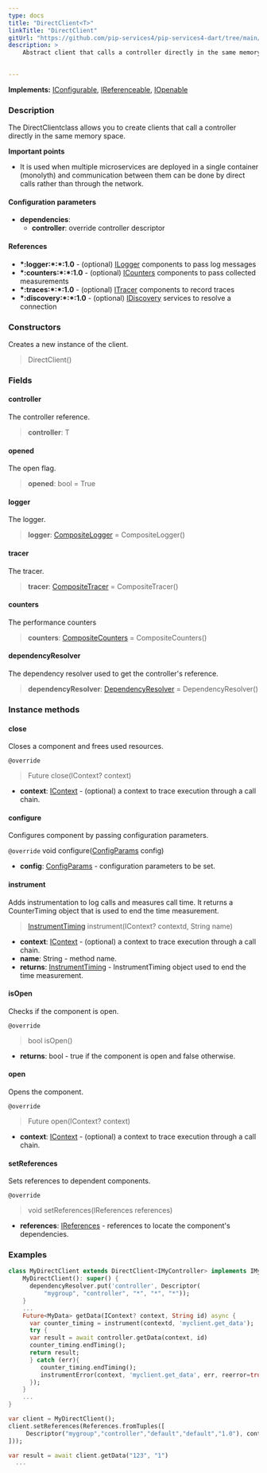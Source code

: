 ```yaml
---
type: docs
title: "DirectClient<T>"
linkTitle: "DirectClient"
gitUrl: "https://github.com/pip-services4/pip-services4-dart/tree/main/pip-services4-rpc-dart"
description: >
    Abstract client that calls a controller directly in the same memory space.

   
---
```


**Implements:** [IConfigurable](../../../components/config/iconfigurable), [IReferenceable](../../../components/refer/ireferenceable), [IOpenable](../../../components/run/iopenable)

### Description

The DirectClientclass allows you to create clients that call a controller directly in the same memory space.

**Important points**

-  It is used when multiple microservices are deployed in a single container (monolyth) and communication between them can be done by direct calls rather than through the network.

#### Configuration parameters

- **dependencies**:
    - **controller**: override controller descriptor

#### References

- **\*:logger:\*:\*:1.0** - (optional) [ILogger](../../../observability/log/ilogger) components to pass log messages
- **\*:counters:\*:\*:1.0** - (optional) [ICounters](../../../observability/count/icounters) components to pass collected measurements
- **\*:traces:\*:\*:1.0** - (optional) [ITracer](../../../observability/trace/itracer) components to record traces
- **\*:discovery:\*:\*:1.0** - (optional) [IDiscovery](../../../config/connect/idiscovery) services to resolve a connection

### Constructors

Creates a new instance of the client.
> DirectClient()

### Fields

<span class="hide-title-link">

#### controller
The controller reference.
> **controller**: T

#### opened
The open flag.
> **opened**: bool = True

#### logger
The logger.
> **logger**: [CompositeLogger](../../../observability/log/composite_logger) = CompositeLogger()

#### tracer
The tracer.
> **tracer**: [CompositeTracer](../../../observability/trace/composite_tracer) = CompositeTracer()

#### counters
The performance counters
> **counters**: [CompositeCounters](../../../observability/count/composite_counters) = CompositeCounters()

#### dependencyResolver
The dependency resolver used to get the controller's reference.
> **dependencyResolver**: [DependencyResolver](../../../components/refer/dependency_resolver) = DependencyResolver()

</span>



### Instance methods

#### close
Closes a component and frees used resources.

`@override`
> Future close(IContext? context)

- **context**: [IContext](../../../components/context/icontext) - (optional) a context to trace execution through a call chain.


#### configure
Configures component by passing configuration parameters.

`@override`
void configure([ConfigParams](../../../components/config/config_params) config)
- **config**: [ConfigParams](../../../components/config/config_params) - configuration parameters to be set.


#### instrument
Adds instrumentation to log calls and measures call time.
It returns a CounterTiming object that is used to end the time measurement.

> [InstrumentTiming](../../trace/instrument_timing) instrument(IContext? contextd, String name)

- **context**: [IContext](../../../components/context/icontext) - (optional) a context to trace execution through a call chain.
- **name**: String - method name.
- **returns**: [InstrumentTiming](../../trace/instrument_timing) - InstrumentTiming object used to end the time measurement.



#### isOpen
Checks if the component is open.

`@override`
> bool isOpen()

- **returns**: bool - true if the component is open and false otherwise.


#### open
Opens the component.

`@override`
> Future open(IContext? context)

- **context**: [IContext](../../../components/context/icontext) - (optional) a context to trace execution through a call chain.


#### setReferences
Sets references to dependent components.

`@override`
> void setReferences(IReferences references)

- **references**: [IReferences](../../../components/refer/ireferences) - references to locate the component's dependencies.

### Examples

```dart
class MyDirectClient extends DirectClient<IMyController> implements IMyClient {
    MyDirectClient(): super() {
      dependencyResolver.put('controller', Descriptor(
          "mygroup", "controller", "*", "*", "*"));
    }
    ...
    Future<MyData> getData(IContext? context, String id) async {
      var counter_timing = instrument(contextd, 'myclient.get_data');
      try {
      var result = await controller.getData(context, id)
      counter_timing.endTiming();
      return result;
      } catch (err){
         counter_timing.endTiming();
         instrumentError(context, 'myclient.get_data', err, reerror=true);
      });
    }
    ...
}

var client = MyDirectClient();
client.setReferences(References.fromTuples([
     Descriptor("mygroup","controller","default","default","1.0"), controller
]));

var result = await client.getData("123", "1")
  ...
```
